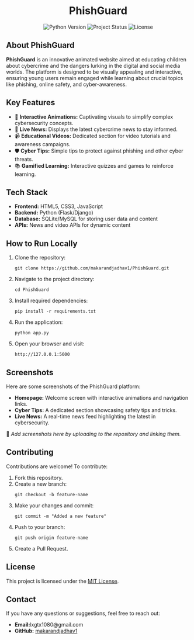 <h1 align="center">PhishGuard</h1>
<p align="center">
    <img src="https://img.shields.io/badge/Python-3.8%2B-blue" alt="Python Version">
    <img src="https://img.shields.io/badge/Status-Active-brightgreen" alt="Project Status">
    <img src="https://img.shields.io/badge/License-MIT-orange" alt="License">
</p>

<h2>About PhishGuard</h2>
<p>
    <strong>PhishGuard</strong> is an innovative animated website aimed at educating children about cybercrime and the dangers lurking in the digital and social media worlds. 
    The platform is designed to be visually appealing and interactive, ensuring young users remain engaged while learning about crucial topics like phishing, online safety, and cyber-awareness.
</p>

<h2>Key Features</h2>
<ul>
    <li>🎨 <b>Interactive Animations:</b> Captivating visuals to simplify complex cybersecurity concepts.</li>
    <li>📰 <b>Live News:</b> Displays the latest cybercrime news to stay informed.</li>
    <li>📹 <b>Educational Videos:</b> Dedicated section for video tutorials and awareness campaigns.</li>
    <li>🛡️ <b>Cyber Tips:</b> Simple tips to protect against phishing and other cyber threats.</li>
    <li>📚 <b>Gamified Learning:</b> Interactive quizzes and games to reinforce learning.</li>
</ul>

<h2>Tech Stack</h2>
<ul>
    <li><b>Frontend:</b> HTML5, CSS3, JavaScript</li>
    <li><b>Backend:</b> Python (Flask/Django)</li>
    <li><b>Database:</b> SQLite/MySQL for storing user data and content</li>
    <li><b>APIs:</b> News and video APIs for dynamic content</li>
</ul>

<h2>How to Run Locally</h2>
<ol>
    <li>Clone the repository:
        <pre><code>git clone https://github.com/makarandjadhav1/PhishGuard.git</code></pre>
    </li>
    <li>Navigate to the project directory:
        <pre><code>cd PhishGuard</code></pre>
    </li>
    <li>Install required dependencies:
        <pre><code>pip install -r requirements.txt</code></pre>
    </li>
    <li>Run the application:
        <pre><code>python app.py</code></pre>
    </li>
    <li>Open your browser and visit:
        <pre><code>http://127.0.0.1:5000</code></pre>
    </li>
</ol>

<h2>Screenshots</h2>
<p>Here are some screenshots of the PhishGuard platform:</p>
<ul>
    <li><b>Homepage:</b> Welcome screen with interactive animations and navigation links.</li>
    <li><b>Cyber Tips:</b> A dedicated section showcasing safety tips and tricks.</li>
    <li><b>Live News:</b> A real-time news feed highlighting the latest in cybersecurity.</li>
</ul>
<p>📸 <i>Add screenshots here by uploading to the repository and linking them.</i></p>

<h2>Contributing</h2>
<p>Contributions are welcome! To contribute:</p>
<ol>
    <li>Fork this repository.</li>
    <li>Create a new branch:
        <pre><code>git checkout -b feature-name</code></pre>
    </li>
    <li>Make your changes and commit:
        <pre><code>git commit -m "Added a new feature"</code></pre>
    </li>
    <li>Push to your branch:
        <pre><code>git push origin feature-name</code></pre>
    </li>
    <li>Create a Pull Request.</li>
</ol>

<h2>License</h2>
<p>This project is licensed under the <a href="LICENSE" target="_blank">MIT License</a>.</p>

<h2>Contact</h2>
<p>If you have any questions or suggestions, feel free to reach out:</p>
<ul>
    <li><b>Email:</b>lxgtx1080@gmail.com</li>
    <li><b>GitHub:</b> <a href="https://github.com/makarandjadhav1" target="_blank">makarandjadhav1</a></li>
</ul>
